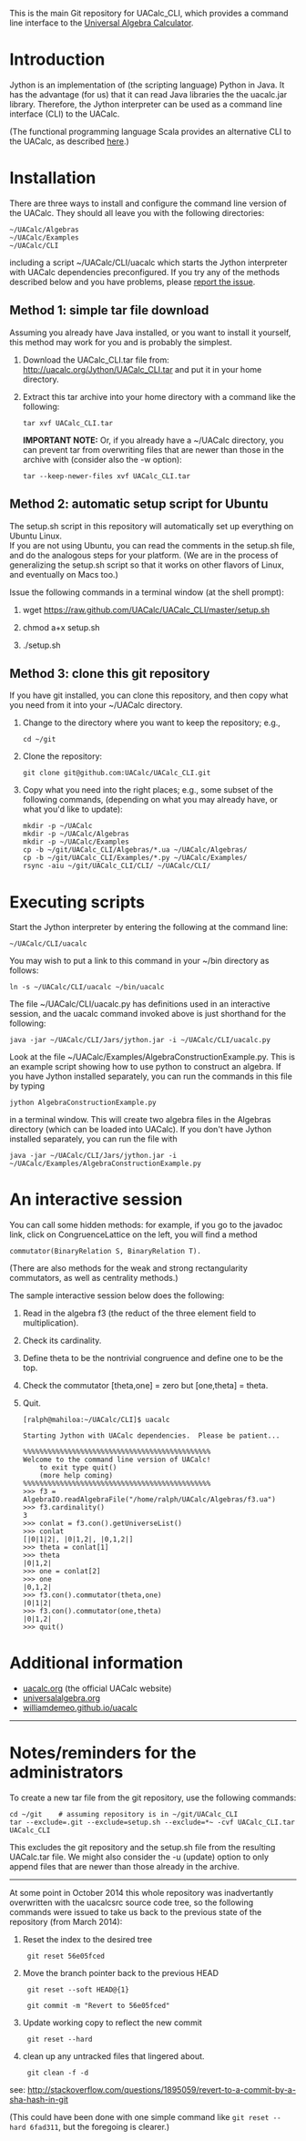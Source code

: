 This is the main Git repository for UACalc_CLI, which provides a command line interface to the [Universal Algebra Calculator](http://uacalc.org).


Introduction
============
Jython is an implementation of (the scripting language) Python in Java. It has the advantage (for us) that it can read Java libraries the the uacalc.jar library.  Therefore, the Jython interpreter can be used as a command line interface (CLI) to the UACalc.  

(The functional programming language Scala provides an alternative CLI to the UACalc, as described [here](http://universalalgebra.wordpress.com/documentation/scala/scala-repl-with-uacalc-objects/).)


Installation
============
There are three ways to install and configure the command line version of the UACalc.  They should all leave you with the following directories:

    ~/UACalc/Algebras
    ~/UACalc/Examples
    ~/UACalc/CLI

including a script ~/UACalc/CLI/uacalc which starts the Jython interpreter with UACalc dependencies preconfigured.
If you try any of the methods described below and you have problems, please [report the issue](https://github.com/UACalc/UACalc_CLI/issues).

Method 1: simple tar file download
----------------------------------
Assuming you already have Java installed, or you want to install it yourself, this 
method may work for you and is probably the simplest.

1.  Download the UACalc_CLI.tar file from: http://uacalc.org/Jython/UACalc_CLI.tar
    and put it in your home directory.
2.  Extract this tar archive into your home directory with a command like the following:

        tar xvf UACalc_CLI.tar

    **IMPORTANT NOTE:** Or, if you already have a ~/UACalc directory, you can prevent tar from overwriting
    files that are newer than those in the archive with (consider also the -w option):

        tar --keep-newer-files xvf UACalc_CLI.tar

Method 2: automatic setup script for Ubuntu
-------------------------------------------
The setup.sh script in this repository will automatically set up everything on Ubuntu Linux.  
If you are not using Ubuntu, you can read the comments in the setup.sh file, and do the analogous 
steps for your platform.  (We are in the process of generalizing the setup.sh script so that it 
works on other flavors of Linux, and eventually on Macs too.)

Issue the following commands in a terminal window (at the shell prompt):

1.  wget https://raw.github.com/UACalc/UACalc_CLI/master/setup.sh

2.  chmod a+x setup.sh

3.  ./setup.sh

Method 3: clone this git repository
-----------------------------------
If you have git installed, you can clone this repository, and then copy what you need from 
it into your ~/UACalc directory.

1.  Change to the directory where you want to keep the repository; e.g.,

        cd ~/git

2.  Clone the repository:

        git clone git@github.com:UACalc/UACalc_CLI.git

3.  Copy what you need into the right places; e.g., some subset of the following commands,
    (depending on what you may already have, or what you'd like to update):

        mkdir -p ~/UACalc
        mkdir -p ~/UACalc/Algebras
        mkdir -p ~/UACalc/Examples
        cp -b ~/git/UACalc_CLI/Algebras/*.ua ~/UACalc/Algebras/
        cp -b ~/git/UACalc_CLI/Examples/*.py ~/UACalc/Examples/
        rsync -aiu ~/git/UACalc_CLI/CLI/ ~/UACalc/CLI/


Executing scripts
=================
Start the Jython interpreter by entering the following at the command line:

    ~/UACalc/CLI/uacalc

You may wish to put a link to this command in your ~/bin directory as follows:

    ln -s ~/UACalc/CLI/uacalc ~/bin/uacalc

The file ~/UACalc/CLI/uacalc.py has definitions used in an interactive session, and the uacalc command invoked above is just shorthand for the following: 

    java -jar ~/UACalc/CLI/Jars/jython.jar -i ~/UACalc/CLI/uacalc.py

Look at the file ~/UACalc/Examples/AlgebraConstructionExample.py.  This is an example script showing how to use python to construct an algebra.  If you have Jython installed separately, you can run the commands in this file by typing  

    jython AlgebraConstructionExample.py 

in a terminal window.  This will create two algebra files in the Algebras directory (which can be loaded into UACalc).  If you don't have Jython installed separately, you can run the file with

    java -jar ~/UACalc/CLI/Jars/jython.jar -i ~/UACalc/Examples/AlgebraConstructionExample.py


An interactive session
======================
You can call some hidden methods: for example, if you go to the javadoc link, click on CongruenceLattice on the left, you will find a method 

    commutator(BinaryRelation S, BinaryRelation T). 

(There are also methods for the weak and strong rectangularity commutators, as well as centrality methods.)

The sample interactive session below does the following:

1.  Read in the algebra f3 (the reduct of the three element field to multiplication).

2.  Check its cardinality.

3.  Define theta to be the nontrivial congruence and define one to be the top.

4.  Check the commutator [theta,one] = zero but [one,theta] = theta.

5.  Quit.

        [ralph@mahiloa:~/UACalc/CLI]$ uacalc
        
        Starting Jython with UACalc dependencies.  Please be patient...

        %%%%%%%%%%%%%%%%%%%%%%%%%%%%%%%%%%%%%%%%%%%%%%
        Welcome to the command line version of UACalc!
            to exit type quit()
            (more help coming)
        %%%%%%%%%%%%%%%%%%%%%%%%%%%%%%%%%%%%%%%%%%%%%%
        >>> f3 = AlgebraIO.readAlgebraFile("/home/ralph/UACalc/Algebras/f3.ua")
        >>> f3.cardinality()
        3
        >>> conlat = f3.con().getUniverseList()
        >>> conlat
        [|0|1|2|, |0|1,2|, |0,1,2|]
        >>> theta = conlat[1]
        >>> theta
        |0|1,2|
        >>> one = conlat[2]
        >>> one
        |0,1,2|
        >>> f3.con().commutator(theta,one)
        |0|1|2|
        >>> f3.con().commutator(one,theta)
        |0|1,2|
        >>> quit()


Additional information
======================
+ [uacalc.org](http://uacalc.org) (the official UACalc website)
+ [universalalgebra.org](http://universalalgebra.wordpress.com/documentation/uacalc/)  
+ [williamdemeo.github.io/uacalc](http://williamdemeo.github.io/uacalc/)


--------------------------------------

Notes/reminders for the administrators
======================================
To create a new tar file from the git repository, use the following commands:

    cd ~/git    # assuming repository is in ~/git/UACalc_CLI
    tar --exclude=.git --exclude=setup.sh --exclude=*~ -cvf UACalc_CLI.tar UACalc_CLI

This excludes the git repository and the setup.sh file from the resulting UACalc.tar file.
We might also consider the -u (update) option to only append files that are newer than 
those already in the archive.

------------------------

At some point in October 2014 this whole repository was inadvertantly overwritten with the uacalcsrc source code tree, so the following commands were issued to take us back to the previous state of the repository (from March 2014):

1. Reset the index to the desired tree

        git reset 56e05fced

2. Move the branch pointer back to the previous HEAD

        git reset --soft HEAD@{1}

        git commit -m "Revert to 56e05fced"

3. Update working copy to reflect the new commit

        git reset --hard

4. clean up any untracked files that lingered about.

        git clean -f -d 

see: http://stackoverflow.com/questions/1895059/revert-to-a-commit-by-a-sha-hash-in-git

(This could have been done with one simple command like `git reset --hard 6fad311`, but the foregoing is clearer.)



